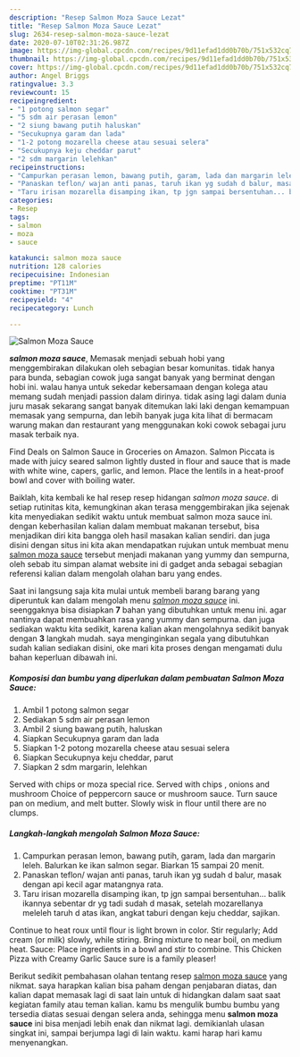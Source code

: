 ```yaml
---
description: "Resep Salmon Moza Sauce Lezat"
title: "Resep Salmon Moza Sauce Lezat"
slug: 2634-resep-salmon-moza-sauce-lezat
date: 2020-07-10T02:31:26.987Z
image: https://img-global.cpcdn.com/recipes/9d11efad1dd0b70b/751x532cq70/salmon-moza-sauce-foto-resep-utama.jpg
thumbnail: https://img-global.cpcdn.com/recipes/9d11efad1dd0b70b/751x532cq70/salmon-moza-sauce-foto-resep-utama.jpg
cover: https://img-global.cpcdn.com/recipes/9d11efad1dd0b70b/751x532cq70/salmon-moza-sauce-foto-resep-utama.jpg
author: Angel Briggs
ratingvalue: 3.3
reviewcount: 15
recipeingredient:
- "1 potong salmon segar"
- "5 sdm air perasan lemon"
- "2 siung bawang putih haluskan"
- "Secukupnya garam dan lada"
- "1-2 potong mozarella cheese atau sesuai selera"
- "Secukupnya keju cheddar parut"
- "2 sdm margarin lelehkan"
recipeinstructions:
- "Campurkan perasan lemon, bawang putih, garam, lada dan margarin leleh. Balurkan ke ikan salmon segar. Biarkan 15 sampai 20 menit."
- "Panaskan teflon/ wajan anti panas, taruh ikan yg sudah d balur, masak dengan api kecil agar matangnya rata."
- "Taru irisan mozarella disamping ikan, tp jgn sampai bersentuhan... balik ikannya sebentar dr yg tadi sudah d masak, setelah mozarellanya meleleh taruh d atas ikan, angkat taburi dengan keju cheddar, sajikan."
categories:
- Resep
tags:
- salmon
- moza
- sauce

katakunci: salmon moza sauce 
nutrition: 128 calories
recipecuisine: Indonesian
preptime: "PT11M"
cooktime: "PT31M"
recipeyield: "4"
recipecategory: Lunch

---
```



![Salmon Moza Sauce](https://img-global.cpcdn.com/recipes/9d11efad1dd0b70b/751x532cq70/salmon-moza-sauce-foto-resep-utama.jpg)

<b><i>salmon moza sauce</i></b>, Memasak menjadi sebuah hobi yang menggembirakan dilakukan oleh sebagian besar komunitas. tidak hanya para bunda, sebagian cowok juga sangat banyak yang berminat dengan hobi ini. walau hanya untuk sekedar kebersamaan dengan kolega atau memang sudah menjadi passion dalam dirinya. tidak asing lagi dalam dunia juru masak sekarang sangat banyak ditemukan laki laki dengan kemampuan memasak yang sempurna, dan lebih banyak juga kita lihat di bermacam warung makan dan restaurant yang menggunakan koki cowok sebagai juru masak terbaik nya.

Find Deals on Salmon Sauce in Groceries on Amazon. Salmon Piccata is made with juicy seared salmon lightly dusted in flour and sauce that is made with white wine, capers, garlic, and lemon. Place the lentils in a heat-proof bowl and cover with boiling water.

Baiklah, kita kembali ke hal resep resep hidangan <i>salmon moza sauce</i>. di setiap rutinitas kita, kemungkinan akan terasa menggembirakan jika sejenak kita menyediakan sedikit waktu untuk membuat salmon moza sauce ini. dengan keberhasilan kalian dalam membuat makanan tersebut, bisa menjadikan diri kita bangga oleh hasil masakan kalian sendiri. dan juga disini dengan situs ini kita akan mendapatkan rujukan untuk membuat menu <u>salmon moza sauce</u> tersebut menjadi makanan yang yummy dan sempurna, oleh sebab itu simpan alamat website ini di gadget anda sebagai sebagian referensi kalian dalam mengolah olahan baru yang endes.


Saat ini langsung saja kita mulai untuk membeli barang barang yang diperuntuk kan dalam mengolah menu <u><i>salmon moza sauce</i></u> ini. seenggaknya bisa disiapkan <b>7</b> bahan yang dibutuhkan untuk menu ini. agar nantinya dapat membuahkan rasa yang yummy dan sempurna. dan juga sediakan waktu kita sedikit, karena kalian akan mengolahnya sedikit banyak dengan <b>3</b> langkah mudah. saya menginginkan segala yang dibutuhkan sudah kalian sediakan disini, oke mari kita proses dengan mengamati dulu bahan keperluan dibawah ini.

<!--inarticleads1-->

##### Komposisi dan bumbu yang diperlukan dalam pembuatan Salmon Moza Sauce:

1. Ambil 1 potong salmon segar
1. Sediakan 5 sdm air perasan lemon
1. Ambil 2 siung bawang putih, haluskan
1. Siapkan Secukupnya garam dan lada
1. Siapkan 1-2 potong mozarella cheese atau sesuai selera
1. Siapkan Secukupnya keju cheddar, parut
1. Siapkan 2 sdm margarin, lelehkan


Served with chips or moza special rice. Served with chips , onions and mushroom Choice of peppercorn sauce or mushroom sauce. Turn sauce pan on medium, and melt butter. Slowly wisk in flour until there are no clumps. 

<!--inarticleads2-->

##### Langkah-langkah mengolah Salmon Moza Sauce:

1. Campurkan perasan lemon, bawang putih, garam, lada dan margarin leleh. Balurkan ke ikan salmon segar. Biarkan 15 sampai 20 menit.
1. Panaskan teflon/ wajan anti panas, taruh ikan yg sudah d balur, masak dengan api kecil agar matangnya rata.
1. Taru irisan mozarella disamping ikan, tp jgn sampai bersentuhan... balik ikannya sebentar dr yg tadi sudah d masak, setelah mozarellanya meleleh taruh d atas ikan, angkat taburi dengan keju cheddar, sajikan.


Continue to heat roux until flour is light brown in color. Stir regularly; Add cream (or milk) slowly, while stiring. Bring mixture to near boil, on medium heat. Sauce: Place ingredients in a bowl and stir to combine. This Chicken Pizza with Creamy Garlic Sauce sure is a family pleaser! 

Berikut sedikit pembahasan olahan tentang resep <u>salmon moza sauce</u> yang nikmat. saya harapkan kalian bisa paham dengan penjabaran diatas, dan kalian dapat memasak lagi di saat lain untuk di hidangkan dalam saat saat kegiatan family atau teman kalian. kamu bs mengulik bumbu bumbu yang tersedia diatas sesuai dengan selera anda, sehingga menu <b>salmon moza sauce</b> ini bisa menjadi lebih enak dan nikmat lagi. demikianlah ulasan singkat ini, sampai berjumpa lagi di lain waktu. kami harap hari kamu menyenangkan.
